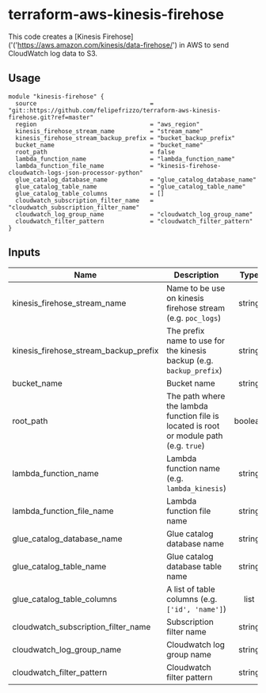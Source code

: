 # terraform-aws-kinesis-firehose
This code creates a [Kinesis Firehose]('('https://aws.amazon.com/kinesis/data-firehose/') in AWS to send CloudWatch log data to S3.

## Usage
```
module "kinesis-firehose" {
  source                                = "git::https://github.com/felipefrizzo/terraform-aws-kinesis-firehose.git?ref=master"
  region                                = "aws_region"
  kinesis_firehose_stream_name          = "stream_name"
  kinesis_firehose_stream_backup_prefix = "bucket_backup_prefix"
  bucket_name                           = "bucket_name"
  root_path                             = false
  lambda_function_name                  = "lambda_function_name"
  lambda_function_file_name             = "kinesis-firehose-cloudwatch-logs-json-processor-python"
  glue_catalog_database_name            = "glue_catalog_database_name"
  glue_catalog_table_name               = "glue_catalog_table_name"
  glue_catalog_table_columns            = []
  cloudwatch_subscription_filter_name   = "cloudwatch_subscription_filter_name"
  cloudwatch_log_group_name             = "cloudwatch_log_group_name"
  cloudwatch_filter_pattern             = "cloudwatch_filter_pattern"
}
```

## Inputs

| Name | Description | Type | Default | Required |
|------|-------------|:----:|:-------:|:--------:|
| kinesis_firehose_stream_name | Name to be use on kinesis firehose stream (e.g. `poc_logs`) | string | - | yes |
| kinesis_firehose_stream_backup_prefix | The prefix name to use for the kinesis backup (e.g. `backup_prefix`) | string | `` | no |
| bucket_name | Bucket name | string | - | yes |
| root_path | The path where the lambda function file is located is root or module path (e.g. `true`) | boolean | `` | no |
| lambda_function_name | Lambda function name (e.g. `lambda_kinesis`) | string | - | yes |
| lambda_function_file_name | Lambda function file name | string | - | yes |
| glue_catalog_database_name | Glue catalog database name | string | - | yes |
| glue_catalog_table_name | Glue catalog database table name | string | - | yes |
| glue_catalog_table_columns | A list of table columns (e.g. `['id', 'name']`) | list | `<list>` | yes |
| cloudwatch_subscription_filter_name | Subscription filter name | string | - | yes |
| cloudwatch_log_group_name | Cloudwatch log group name | string | - | yes |
| cloudwatch_filter_pattern | Cloudwatch filter pattern | string | - | yes |
